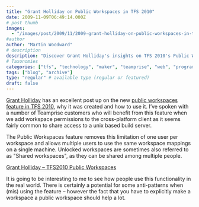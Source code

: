 ```yaml
---
title: "Grant Holliday on Public Workspaces in TFS 2010"
date: 2009-11-09T06:49:14.000Z
# post thumb
images:
  - "/images/post/2009/11/2009-grant-holliday-on-public-workspaces-in-tfs-2010.jpg"
#author
author: "Martin Woodward"
# description
description: "Discover Grant Holliday's insights on TFS 2010's Public Workspaces, enabling multiple user access and enhancing collaboration."
# Taxonomies
categories: ["tfs", "technology", "maker", "teamprise", "web", "programming"]
tags: ["blog", "archive"]
type: "regular" # available type (regular or featured)
draft: false
---
```

[Grant Holliday](http://blogs.msdn.com/granth/) has an excellent post up on the new [public workspaces feature in TFS 2010](http://blogs.msdn.com/granth/archive/2009/11/08/tfs2010-public-workspaces.aspx), why it was created and how to use it.  I’ve spoken with a number of Teamprise customers who will benefit from this feature when we add workspace permissions to the cross-platform client as it seems fairly common to share access to a unix based build server.     

The Public Workspaces feature removes this limitation of one user per workspace and allows multiple users to use the same workspace mappings on a single machine. Unlocked workspaces are sometimes also referred to as "Shared workspaces", as they can be shared among multiple people.    

[Grant Holliday – TFS2010 Public Workspaces](http://blogs.msdn.com/granth/archive/2009/11/08/tfs2010-public-workspaces.aspx)   

It is going to be interesting to me to see how people use this functionality in the real world.  There is certainly a potential for some anti-patterns when (mis) using the feature – however the fact that you have to explicitly make a workspace a public workspace should help a lot.